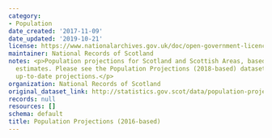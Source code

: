 ```yaml
---
category:
- Population
date_created: '2017-11-09'
date_updated: '2019-10-21'
license: https://www.nationalarchives.gov.uk/doc/open-government-licence/version/3/
maintainer: National Records of Scotland
notes: <p>Population projections for Scotland and Scottish Areas, based on 2016 population
  estimates. Please see the Population Projections (2018-based) dataset for the most
  up-to-date projections.</p>
organization: National Records of Scotland
original_dataset_link: http://statistics.gov.scot/data/population-projections
records: null
resources: []
schema: default
title: Population Projections (2016-based)
---
```

